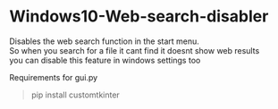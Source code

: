 # Windows10-Web-search-disabler
Disables the web search function in the start menu.  
So when you search for a file it cant find it doesnt show web results  
you can disable this feature in windows settings too

Requirements for gui.py
> pip install customtkinter


